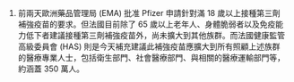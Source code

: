 1. 前兩天歐洲藥品管理局 (EMA) 批准 Pfizer 申請針對滿 18 歲以上接種第三劑補強疫苗的要求。但法國目前除了 65 歲以上老年人、身體脆弱者以及免疫能力低下者建議接種第三劑補強疫苗外，尚未擴大到其他族群。而法國健康監管高級委員會 (HAS) 則是今天補充建議此補強疫苗應擴大到所有照顧上述族群的醫療專業人士，包括衛生部門、社會醫療部門、與相關的醫療運輸部門等，約涵蓋 350 萬人。

